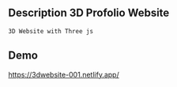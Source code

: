 

## Description 3D Profolio Website 

```
3D Website with Three js 

```



## Demo 

https://3dwebsite-001.netlify.app/





